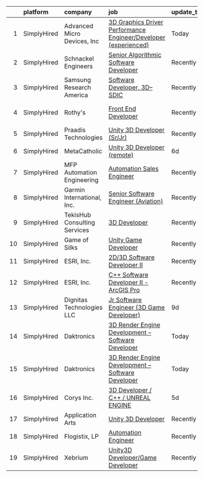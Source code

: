 

|    | platform    | company                      | job                                                                                                                                                                      | update_time   | location          |
|---:|:------------|:-----------------------------|:-------------------------------------------------------------------------------------------------------------------------------------------------------------------------|:--------------|:------------------|
|  1 | SimplyHired | Advanced Micro Devices, Inc  | [3D Graphics Driver Performance Engineer/Developer (experienced)](https://www.simplyhired.com/job/u5aVcXJn5gl94ciFpv3fXBbuz7b4dYlydoUG1k_KCEGys2jHkN84RA?q=3d+developer) | Today         | Oregon            |
|  2 | SimplyHired | Schnackel Engineers          | [Senior Algorithmic Software Developer](https://www.simplyhired.com/job/UYsJwwKhHmjs-ptQ_KHslyMUX7_Sej0o8qL11dsvSAY0hzhciPiKlg?q=3d+developer)                           | Recently      | Omaha, NE         |
|  3 | SimplyHired | Samsung Research America     | [Software Developer, 3D– SDIC](https://www.simplyhired.com/job/ZKeEdACfLb5diYpPMFOWAJEWk_EAxSwZyLLh9JRr0WeqUvQDQfdVvw?q=3d+developer)                                    | Recently      | San Francisco, CA |
|  4 | SimplyHired | Rothy's                      | [Front End Developer](https://www.simplyhired.com/job/YilanpRhkh0oQQnLTJgv217cGjtrEdcLn-2gmWpoGmk2VVW0CKtSIA?q=3d+developer)                                             | Recently      | San Francisco, CA |
|  5 | SimplyHired | Praadis Technologies         | [Unity 3D Developer (Sr/Jr)](https://www.simplyhired.com/job/31hotB1dwgPWYBaitSQQZU9riUutiqrBqEYaldY05gk1bCzps8fI9g?q=3d+developer)                                      | Recently      | Princeton, NJ     |
|  6 | SimplyHired | MetaCatholic                 | [Unity 3D Developer (remote)](https://www.simplyhired.com/job/3DAC-ZVBvaj-8fFaIiODw2owZoIyiPQ-zw1mHdeGI_9FyYU9z1lPDw?q=3d+developer)                                     | 6d            | Bronx, NY         |
|  7 | SimplyHired | MFP Automation Engineering   | [Automation Sales Engineer](https://www.simplyhired.com/job/XukiidpiUqncMss5pyIUyJbmQ0dNQy0CejzxqexhxzlhdNv_FCYUxg?q=3d+developer)                                       | Recently      | Hudsonville, MI   |
|  8 | SimplyHired | Garmin International, Inc.   | [Senior Software Engineer (Aviation)](https://www.simplyhired.com/job/0YKCUECCC-xPP7nhYSiaPkjKjd1VOtnFJKm_NHlAP6pqTVJmHhi1CA?q=3d+developer)                             | Recently      | Chandler, AZ      |
|  9 | SimplyHired | TekisHub Consulting Services | [3D Developer](https://www.simplyhired.com/job/oVrpE0f0wCtcr4FigUslouxxxFpsehWxya9gH6w72GOHeataXZh57A?q=3d+developer)                                                    | Recently      | Houston, TX       |
| 10 | SimplyHired | Game of Silks                | [Unity Game Developer](https://www.simplyhired.com/job/9POIV3CFee0K02bCFcjkyowYcj7P7_NR3sXK8LQDdFMWIrHBczDvIw?q=3d+developer)                                            | Recently      | Remote            |
| 11 | SimplyHired | ESRI, Inc.                   | [2D/3D Software Developer II](https://www.simplyhired.com/job/hvAo9H5IO8qh6oz3cHKH0NlriydYQ7GNHcEw4-wuRk5hJ5Tko5eQ0A?q=3d+developer)                                     | Recently      | Redlands, CA      |
| 12 | SimplyHired | ESRI, Inc.                   | [C++ Software Developer II - ArcGIS Pro](https://www.simplyhired.com/job/f8xcdG8rfTBSQHFpWMulBQTjB3ULWeU4dYMZvEOyGKZOHUVUBVsRRw?q=3d+developer)                          | Recently      | Redlands, CA      |
| 13 | SimplyHired | Dignitas Technologies LLC    | [Jr Software Engineer (3D Game Developer)](https://www.simplyhired.com/job/2MvebVxtTgffZ8DAwis--SD8JgWmN2pR_odasV4kjj-_orQk235tFA?q=3d+developer)                        | 9d            | Orlando, FL       |
| 14 | SimplyHired | Daktronics                   | [3D Render Engine Development – Software Developer](https://www.simplyhired.com/job/vmIFO9AlwOTgGr1uot64EqEvxESnLEZnZsyo6p4Lr-YXRTw5fQGZzg?q=3d+developer)               | Today         | Remote            |
| 15 | SimplyHired | Daktronics                   | [3D Render Engine Development – Software Developer](https://www.simplyhired.com/job/vmIFO9AlwOTgGr1uot64EqEvxESnLEZnZsyo6p4Lr-YXRTw5fQGZzg?q=3d+developer)               | Today         | Remote            |
| 16 | SimplyHired | Corys Inc.                   | [3D Developer / C++ / UNREAL ENGINE](https://www.simplyhired.com/job/UUJlE3XILH7XYUnxrK_4jFZzab0GQo-ScJABRJ5i0AE_huryHjLjiA?q=3d+developer)                              | 5d            | Jacksonville, FL  |
| 17 | SimplyHired | Application Arts             | [Unity 3D Developer](https://www.simplyhired.com/job/o-nYaiiXUORKn3YhRppFukGxKf3M7nEiziJaVWnidLDF1mRwLgUhMw?q=3d+developer)                                              | Recently      | Frisco, TX        |
| 18 | SimplyHired | Flogistix, LP                | [Automation Engineer](https://www.simplyhired.com/job/6GC-HzzryUbVnq283i-ig2D67-PRH45ddmIBXkqCniP-3fBYfk5VwQ?q=3d+developer)                                             | Recently      | Pampa, TX         |
| 19 | SimplyHired | Xebrium                      | [Unity3D Developer/Game Developer](https://www.simplyhired.com/job/YuUbm78xBqflz-omGH2qI3qNYNDhQatwxs8NlQ5gujkRGKlVBxr80Q?q=3d+developer)                                | Recently      | San Jose, CA      |